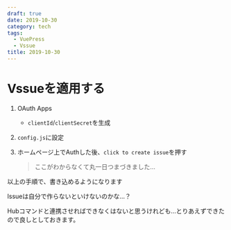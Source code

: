 ```yaml
---
draft: true
date: 2019-10-30
category: tech
tags:
  - VuePress
  - Vssue
title: 2019-10-30
---
```


# Vssueを適用する

1. OAuth Apps

   + `clientId`/`clientSecret`を生成

2. `config.js`に設定

3. ホームページ上でAuthした後、`click to create issue`を押す

   > ここがわからなくて丸一日つまづきました…



以上の手順で、書き込めるようになります

Issueは自分で作らないといけないのかな…？

Hubコマンドと連携させればできなくはないと思うけれども…とりあえずできたので良しとしておきます。